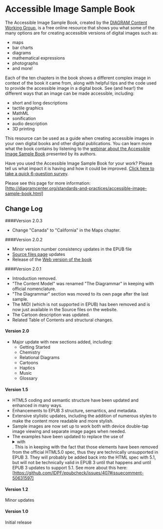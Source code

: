 # Accessible Image Sample Book
The Accessible Image Sample Book, created by the [DIAGRAM Content Working Group](http://diagramcenter.org/about/working-groups.html), is a free online resource that shows you what some of the many options are for creating accessible versions of digital images such as:

- maps
- bar charts
- diagrams
- mathematical expressions
- photographs
- and more!

Each of the ten chapters in the book shows a different complex image in context of the book it came from, along with helpful tips and the code used to provide the accessible image in a digital book. See (and hear!) the different ways that an image can be made accessible, including:

- short and long descriptions
- tactile graphics
- MathML
- sonification
- audio description
- 3D printing

This resource can be used as a guide when creating accessible images in your own digital books and other digital publications. You can learn more what the book contains by listening to the [webinar about the Accessible Image Sample Book](http://diagramcenter.org/webinars.html#aisb) presented by its authors.

Have you used the Accessible Image Sample Book for your work? Please tell us what impact it is having and how it could be improved. [Click here to take a quick 6-question survey](https://www.surveymonkey.com/s/JD78MHF).

Please see this page for more information:
[http://diagramcenter.org/standards-and-practices/accessible-image-sample-book.html]


## Change Log

####Version 2.0.3
- Change "Canada" to "California" in the Maps chapter.

####Version 2.0.2
- Minor version number consistency updates in the EPUB file
- [Source files page](http://diagramcenter.org/samplebook/SourceFiles/index.xhtml) updates
- Release of the [Web version of the book](http://diagramcenter.org/samplebook/index.xhtml)

####Version 2.0.1
- Introduction removed.
- "The Content Model" was renamed "The Diagrammar" in keeping with official nomenclature.
- "The Diagrammar" section was moved to its own page after the last sample.
- The MIDI (which is not supported in EPUB) has been removed and is now just available in the Source files on the website.
- The Cartoon description was updated.
- Related Table of Contents and structural changes.

#### Version 2.0
- Major update with new sections added, including:
	- Getting Started
	- Chemistry
	- Relational Diagrams
	- Cartoons
	- Haptics
	- Music
	- Glossary

#### Version 1.5
- HTML5 coding and semantic structure have been updated and enhanced in many ways.
- Enhancements to EPUB 3 structure, semantics, and metadata.
- Extensive stylistic updates, including the addition of numerous styles to make the content more readable and more stylish.
- Sample images are now set up to work both with device double-tap image viewing and separate image pages when needed.
- The examples have been updated to replace the use of <details> and <summary> with <aside>. This is in keeping with the fact that those elements have been removed from the official HTML5.0 spec, thus they are technically unsupported in EPUB 3. They will probably be added back into the HTML spec with 5.1, but will not be technically valid in EPUB 3 until that happens and until EPUB 3 updates to support 5.1. See more about this here: [https://github.com/IDPF/epubcheck/issues/407#issuecomment-50631597]

#### Version 1.2
Minor updates

#### Version 1.0
Initial release